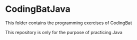 # CodingBatJava

This folder contains the programming exercises of CodingBat 

This repository is only for the purpose of practicing Java
